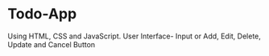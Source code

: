 # Todo-App
Using HTML, CSS and JavaScript. User Interface- Input or Add, Edit, Delete, Update and Cancel Button
